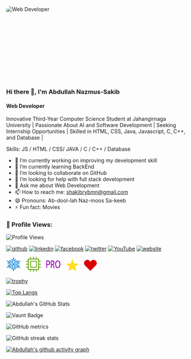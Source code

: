 <div style="border-radius: 10px; overflow: hidden; width: 600px; height: 200px;">
    <img src="https://pbs.twimg.com/profile_banners/1835360782642802688/1728361101/600x200" alt="Web Developer" style="width: 100%; height: 100%; object-fit: cover;">
</div>

### Hi there 👋, I'm Abdullah Nazmus-Sakib
#### Web Developer


Innovative Third-Year Computer Science Student at Jahangirnaga University | Passionate About AI and Software Development | Seeking Internship Opportunities | Skilled in HTML, CSS, Java, Javascript, C, C++, and Database |

Skills: JS / HTML / CSS/ JAVA / C / C++ / Database

- 🔭 I’m currently working on improving my development skill 
- 🌱 I’m currently learning BackEnd 
- 👯 I’m looking to collaborate on GitHub 
- 🤔 I’m looking for help with full stack development 
- 💬 Ask me about Web Development 
- 📫 How to reach me: shakibrybmn@gmail.com 
- 😄 Pronouns: Ab-dool-lah Naz-moos Sa-keeb 
- ⚡ Fun fact: Movies 

### 📝 Profile Views:
![Profile Views](https://komarev.com/ghpvc/?username=AbdullahRFA&color=blue&style=flat-square)

[<img src='https://cdn.jsdelivr.net/npm/simple-icons@3.0.1/icons/github.svg' alt='github' height='40'>](https://github.com/AbdullahRFA)  [<img src='https://cdn.jsdelivr.net/npm/simple-icons@3.0.1/icons/linkedin.svg' alt='linkedin' height='40'>](https://www.linkedin.com/in/https://www.linkedin.com/in/abdullah-nazmus-sakib-04024b261//)  [<img src='https://cdn.jsdelivr.net/npm/simple-icons@3.0.1/icons/facebook.svg' alt='facebook' height='40'>](https://www.facebook.com/https://www.facebook.com/profile.php?id=100008509008772)  [<img src='https://cdn.jsdelivr.net/npm/simple-icons@3.0.1/icons/twitter.svg' alt='twitter' height='40'>](https://twitter.com/https://x.com/AbdullahRFA)  [<img src='https://cdn.jsdelivr.net/npm/simple-icons@3.0.1/icons/youtube.svg' alt='YouTube' height='40'>](https://www.youtube.com/channel/https://www.youtube.com/@383_abdullahnazmus-sakib6)  [<img src='https://cdn.jsdelivr.net/npm/simple-icons@3.0.1/icons/icloud.svg' alt='website' height='40'>](https://app.netlify.com/teams/abdullahrfa/sites)  

<a href='https://archiveprogram.github.com/'><img src='https://raw.githubusercontent.com/acervenky/animated-github-badges/master/assets/acbadge.gif' width='40' height='40'></a> <a href='https://docs.github.com/en/developers'><img src='https://raw.githubusercontent.com/acervenky/animated-github-badges/master/assets/devbadge.gif' width='40' height='40'></a> <a href='https://github.com/pricing'><img src='https://raw.githubusercontent.com/acervenky/animated-github-badges/master/assets/pro.gif' width='40' height='40'></a> <a href='https://stars.github.com/'><img src='https://raw.githubusercontent.com/acervenky/animated-github-badges/master/assets/starbadge.gif' width='35' height='35'></a> <a href='https://docs.github.com/en/github/supporting-the-open-source-community-with-github-sponsors'><img src='https://raw.githubusercontent.com/acervenky/animated-github-badges/master/assets/sponsorbadge.gif' width='35' height='35'></a> 

[![trophy](https://github-profile-trophy.vercel.app/?username=AbdullahRFA)](https://github.com/ryo-ma/github-profile-trophy)

[![Top Langs](https://github-readme-stats.vercel.app/api/top-langs/?username=AbdullahRFA)](https://github.com/anuraghazra/github-readme-stats)

![Abdullah's GitHub Stats](https://github-readme-stats.vercel.app/api?username=AbdullahRFA&show_icons=true&count_private=true)  

![Vaunt Badge](https://api.vaunt.dev/v1/github/entities/AbdullahRFA/contributions?format=svg&private=true)  

![GitHub metrics](https://metrics.lecoq.io/AbdullahRFA)  

![GitHub streak stats](https://streak-stats.demolab.com/?user=AbdullahRFA)  

[![Abdullah's github activity graph](https://github-readme-activity-graph.vercel.app/graph?username=AbdullahRFA)](https://github.com/ashutosh00710/github-readme-activity-graph)


